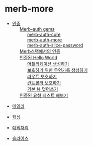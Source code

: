 # merb-more

 <ul class='toc'><li><a href='/kr/merb-more/authentication'>인증</a><ul style='list-style: none;'><li><a href='/kr/merb-more/authentication#merbauth_gems'>Merb-auth gems</a><ul style='list-style: none;'><li><a href='/kr/merb-more/authentication#merbauthcore'>merb-auth-core</a></li><li><a href='/kr/merb-more/authentication#merbauthmore'>merb-auth-more</a></li><li><a href='/kr/merb-more/authentication#merbauthslicepassword'>merb-auth-slice-password</a></li></ul></li><li><a href='/kr/merb-more/authentication#authentication_in_merb_stack'>Merb스택에서의 인증</a></li><li><a href='/kr/merb-more/authentication#authenticated_hello_world'>인증된 Hello World</a><ul style='list-style: none;'><li><a href='/kr/merb-more/authentication#generate_an_application'>어플리케이션 생성하기</a></li><li><a href='/kr/merb-more/authentication#generate_something_to_protect'>보호하기 위한 무언가를 생성하기</a></li><li><a href='/kr/merb-more/authentication#protect_the_route'>라우트 보호하기</a></li><li><a href='/kr/merb-more/authentication#protect_the_controller'>컨트롤러 보호하기</a></li><li><a href='/kr/merb-more/authentication#overwrite_the_default_views'>기본 뷰 덮어쓰기</a></li></ul></li><li><a href='/kr/merb-more/authentication#testing_an_authenticated_request'>인증된 요청 테스트 해보기</a></li></ul></li></ul>

<ul class='toc'><li><a href='/kr/merb-more/mailer'>메일러</a></li></ul>

<ul class='toc'><li><a href='/kr/merb-more/caching'>캐싱</a></li></ul>

<ul class='toc'><li><a href='/kr/merb-more/exceptions'>예외처리</a></li></ul>

<ul class='toc'><li><a href='/kr/merb-more/slices'>슬라이스</a></li></ul> 
